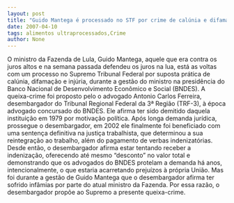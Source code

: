 ```yaml
---
layout: post
title: "Guido Mantega é processado no STF por crime de calúnia e difamação"
date: 2007-04-10
tags: alimentos ultraprocessados,Crime
author: None
---
```

O ministro da Fazenda de Lula, Guido Mantega, aquele que era contra os juros altos e na semana passada defendeu os juros na lua, está as voltas com um processo no Supremo Tribunal Federal por suposta prática de calúnia, difamação e injúria, durante a gestão do ministro na presidência do Banco Nacional de Desenvolvimento Econômico e Social (BNDES).
A queixa-crime foi proposto pelo o advogado Antonio Carlos Ferreira, desembargador do Tribunal Regional Federal da 3ª Região (TRF-3), à época advogado concursado do BNDES. 
Ele afirma ter sido demitido daquela instituição em 1979 por motivação política. 
Após longa demanda jurídica, prossegue o desembargador, em 2002 ele finalmente foi beneficiado com uma sentença definitiva na justiça trabalhista, que determinou a sua reintegração ao trabalho, além do pagamento de verbas indenizatórias.
Desde então, o desembargador afirma estar tentando receber a indenização, oferecendo até mesmo “desconto” no valor total e demonstrando que os advogados do BNDES protelam a demanda há anos, intencionalmente, o que estaria acarretando prejuízos à própria União. 
Mas foi durante a gestão de Guido Mantega que o desembargador afirma ter sofrido infâmias por parte do atual ministro da Fazenda. 
Por essa razão, o desembargador propõe ao Supremo a presente queixa-crime. 
